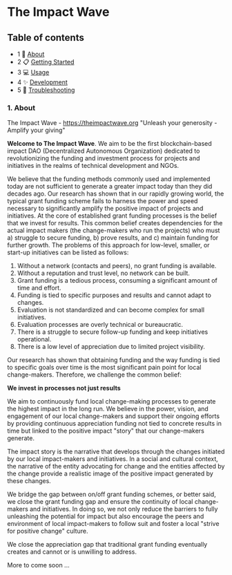 # The Impact Wave

## Table of contents

- 1 🚀 [About](#about)
- 2 📋 [Getting Started](#start)
- 3 💻 [Usage](#usage)
- 4 ✨ [Development](#development)
- 5 💖 [Troubleshooting](#troubleshooting)

<a name="About"></a>

### 1. About

The Impact Wave - https://theimpactwave.org "Unleash your generosity - Amplify your giving"

**Welcome to The Impact Wave**. We aim to be the first blockchain-based impact DAO (Decentralized Autonomous Organization)
dedicated to revolutionizing the funding and investment process for projects and initiatives in the realms of technical
development and NGOs.

We believe that the funding methods commonly used and implemented today are not sufficient to generate a greater impact
today than they did decades ago. Our research has shown that in our rapidly growing world, the typical grant funding scheme
fails to harness the power and speed necessary to significantly amplify the positive impact of projects and initiatives.
At the core of established grant funding processes is the belief that we invest for results. This common belief creates
dependencies for the actual impact makers (the change-makers who run the projects) who must a) struggle to secure funding, b)
prove results, and c) maintain funding for further growth. The problems of this approach for low-level, smaller, or start-up
initiatives can be listed as follows:

<ol>
  <li>Without a network (contacts and peers), no grant funding is available.</li>
  <li>Without a reputation and trust level, no network can be built.</li>
  <li>Grant funding is a tedious process, consuming a significant amount of time and effort.</li>
  <li>Funding is tied to specific purposes and results and cannot adapt to changes.</li>
  <li>Evaluation is not standardized and can become complex for small initiatives.</li>
  <li>Evaluation processes are overly technical or bureaucratic.</li>
  <li>There is a struggle to secure follow-up funding and keep initiatives operational.</li>
  <li>There is a low level of appreciation due to limited project visibility.</li>
</ol>

Our research has shown that obtaining funding and the way funding is tied to specific goals over time is the most significant
pain point for local change-makers. Therefore, we challenge the common belief:

**We invest in processes not just results**

We aim to continuously fund local change-making processes to generate the highest impact in the long run. We believe in the power,
vision, and engagement of our local change-makers and support their ongoing efforts by providing continuous appreciation funding not
tied to concrete results in time but linked to the positive impact "story" that our change-makers generate.

The impact story is the narrative that develops through the changes initiated by our local impact-makers and initiatives.
In a social and cultural context, the narrative of the entity advocating for change and the entities affected by the change
provide a realistic image of the positive impact generated by these changes.

We bridge the gap between on/off grant funding schemes, or better said, we close the grant funding gap and ensure the continuity
of local change-makers and initiatives. In doing so, we not only reduce the barriers to fully unleashing the potential for
impact but also encourage the peers and environment of local impact-makers to follow suit and foster a local "strive for positive change" culture.

We close the appreciation gap that traditional grant funding eventually creates and cannot or is unwilling to address.

More to come soon ...

